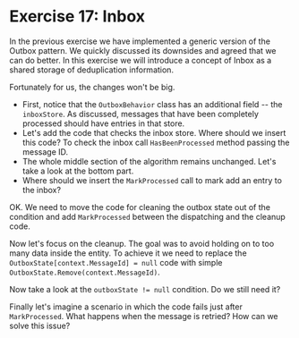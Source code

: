 # Exercise 17: Inbox

In the previous exercise we have implemented a generic version of the Outbox pattern. We quickly discussed its downsides and agreed that we can do better. In this exercise we will introduce a concept of Inbox as a shared storage of deduplication information.

Fortunately for us, the changes won't be big.
 - First, notice that the `OutboxBehavior` class has an additional field -- the `inboxStore`. As discussed, messages that have been completely processed should have entries in that store.
 - Let's add the code that checks the inbox store. Where should we insert this code? To check the inbox call `HasBeenProcessed` method passing the message ID.
 - The whole middle section of the algorithm remains unchanged. Let's take a look at the bottom part.
 - Where should we insert the `MarkProcessed` call to mark add an entry to the inbox?

OK. We need to move the code for cleaning the outbox state out of the condition and add `MarkProcessed` between the dispatching and the cleanup code.

Now let's focus on the cleanup. The goal was to avoid holding on to too many data inside the entity. To achieve it we need to replace the `OutboxState[context.MessageId] = null` code with simple `OutboxState.Remove(context.MessageId)`.

Now take a look at the `outboxState != null` condition. Do we still need it?

Finally let's imagine a scenario in which the code fails just after `MarkProcessed`. What happens when the message is retried? How can we solve this issue?

